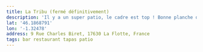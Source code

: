 ```yaml
---
title: La Tribu (fermé définitivement)
description: 'Il y a un super patio, le cadre est top ! Bonne planche de fromages.'
lat: '46.1868791'
lon: '-1.32478'
address: 9 Rue Charles Biret, 17630 La Flotte, France
tags: bar restaurant tapas patio
---
```

